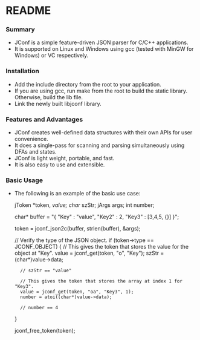 # README #

### Summary ###

* JConf is a simple feature-driven JSON parser for C/C++ applications.
* It is supported on Linux and Windows using gcc (tested with MinGW for Windows) or VC respectively.

### Installation ###

* Add the include directory from the root to your application.
* If you are using gcc, run make from the root to build the static library. Otherwise, build the lib file.
* Link the newly built libjconf library.

### Features and Advantages ###

* JConf creates well-defined data structures with their own APIs for user convenience.
* It does a single-pass for scanning and parsing simultaneously using DFAs and states.
* JConf is light weight, portable, and fast.
* It is also easy to use and extensible.

### Basic Usage ###

* The following is an example of the basic use case:

    jToken *token, *value;
    char* szStr;
    jArgs args;
    int number;

    char* buffer = "{ \"Key\" : \"value\", \"Key2\" : 2, \"Key3\" : [3,4,5, {}] }";

    token = jconf_json2c(buffer, strlen(buffer), &args);
    
    // Verify the type of the JSON object.
    if (token->type == JCONF_OBJECT)
    {
        // This gives the token that stores the value for the object at "Key".
        value = jconf_get(token, "o", "Key");
        szStr = (char*)value->data;

        // szStr == "value"

        // This gives the token that stores the array at index 1 for "Key3".
        value = jconf_get(token, "oa", "Key3", 1);
        number = atoi((char*)value->data);

        // number == 4
    }

    jconf_free_token(token);